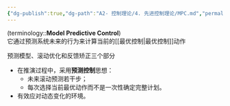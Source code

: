 ```yaml
---
{"dg-publish":true,"dg-path":"A2- 控制理论/4. 先进控制理论/MPC.md","permalink":"/A2- 控制理论/4. 先进控制理论/MPC/","dgPassFrontmatter":true,"noteIcon":"","created":"2024-08-18T23:01:08.000+08:00","updated":"2025-05-02T17:47:13.008+08:00"}
---
```


(terminology::**Model Predictive Control**)   
它通过预测系统未来的行为来计算当前的[[最优控制\|最优控制]]动作

预测模型、滚动优化和反馈矫正三个部分
- 在推演过程中，采用**预测控制**思想：
    - 未来滚动预测若干步；
    - 每次选择当前最优动作而不是一次性确定完整计划。
- 有效应对动态变化的环境。











